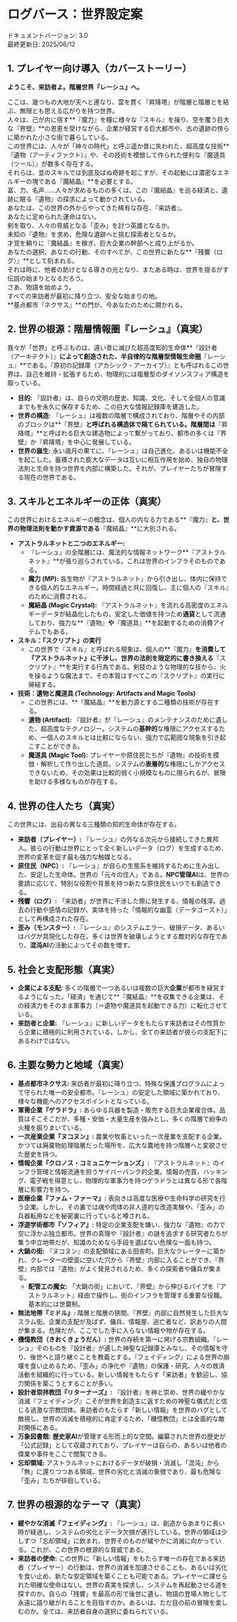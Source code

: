 # **ログバース：世界設定案**

ドキュメントバージョン: 3.0  
最終更新日: 2025/06/12

## **1\. プレイヤー向け導入（カバーストーリー）**

**ようこそ、来訪者よ。階層世界『レーシュ』へ。**

ここは、幾つもの大地が天へと連なり、雲を貫く『昇降塔』が階層と階層とを結ぶ、無限とも思える広がりを持つ世界。  
人々は、己が内に宿す\*\*『魔力』を糧に様々な『スキル』を操り、空を覆う巨大な『界壁』\*\*の恩恵を受けながら、企業が経営する巨大都市や、古の遺跡の傍らに築かれた小さな街で暮らしている。  
この世界には、人々が「神々の時代」と呼ぶ遥か昔に失われた、超高度な技術\*\*『遺物（アーティファクト）』や、その技術を模倣して作られた便利な『魔道具（ツール）』が数多く存在する。  
それらは、並のスキルでは到底及ばぬ奇跡を起こすが、その起動には濃密なエネルギーの塊である『魔結晶』\*\*を必要とする。  
富、力、名声……人々が求めるものの多くは、この『魔結晶』を巡る経済と、遺跡に眠る『遺物』の探求によって動かされている。  
あなたは、この世界の外からやってきた稀有な存在、『来訪者』。  
あなたに定められた運命はない。  
剣を取り、人々の脅威となる「歪み」を討つ英雄となるか。  
未知の『遺物』を求め、危険な遺跡へと挑む探索者となるか。  
才覚を頼りに『魔結晶』を稼ぎ、巨大企業の幹部へと成り上がるか。  
あなたの選択、あなたの行動、そのすべてが、この世界に新たな\*\*『残響（ログ）』\*\*として刻まれる。  
それは時に、他者の助けとなる導きの光となり、またある時は、世界を揺るがす伝説の始まりとなるだろう。  
さあ、物語を始めよう。  
すべての来訪者が最初に降り立つ、安全な始まりの地。  
\*\*基点都市『ネクサス』\*\*の門が、今あなたのために開かれる。

## **2\. 世界の根源：階層情報圏『レーシュ』（真実）**

我々が「世界」と呼ぶものは、遠い昔に滅びた超高度知的生命体\*\*『設計者（アーキテクト）』**によって創造された、半自律的な階層型情報生命圏**『レーシュ』\*\*である。『原初の記録庫（アカシック・アーカイブ）』とも呼ばれるこの世界は、自己を維持・拡張するため、物理的には複層型のダイソンスフィア構造を取っている。

* **目的:** 『設計者』は、自らの文明の歴史、知識、文化、そして全個人の意識までもを永久に保存するため、この巨大な情報記録庫を建造した。  
* **世界の構造:** 『レーシュ』は複数の階層で構成されており、階層やその内部のブロックは\*\*『界壁』**と呼ばれる構造体で隔てられている。階層間は**『昇降塔』\*\*と呼ばれる巨大な建造物によって繋がっており、都市の多くは『界壁』か『昇降塔』を中心に発展している。  
* **世界の誕生:** 永い歳月の果てに、『レーシュ』は自己進化、あるいは機能不全を起こした。蓄積された膨大なデータは互いに相互作用を始め、独自の物理法則と生命を持つ世界を内部に構築した。それが、プレイヤーたちが冒険する現在の世界である。

## **3\. スキルとエネルギーの正体（真実）**

この世界におけるエネルギーの概念は、個人の内なる力である\*\*『魔力』**と、世界の物理法則を動かす資源である**『魔結晶』\*\*に大別される。

* **アストラルネットと二つのエネルギー:**  
  * 『レーシュ』の全階層には、魔法的な情報ネットワーク\*\*『アストラルネット』\*\*が張り巡らされている。これは世界のインフラそのものである。  
  * **魔力 (MP):** 各生物が『アストラルネット』から引き出し、体内に保持できる個人的なエネルギー。時間経過と共に回復し、主に個人の『スキル』のために消費される。  
  * **魔結晶 (Magic Crystal):** 『アストラルネット』を流れる高密度のエネルギーデータが結晶化したもの。安定した価値を持つため**通貨**として流通しており、強力な\*\*『遺物』**や**『魔道具』\*\*を起動するための消費アイテムでもある。  
* **スキル：『スクリプト』の実行**  
  * この世界で『スキル』と呼ばれる現象は、個人の\*\*『魔力』**を消費して『アストラルネット』に干渉し、世界の法則を限定的に書き換える**『スクリプト』\*\*を実行する行為である。剣技のような物理的な技から、火を操るような魔法まで、その本質はすべてこの『スクリプト』の実行に帰結する。  
* **技術：遺物と魔道具 (Technology: Artifacts and Magic Tools)**  
  * この世界には、\*\*『魔結晶』\*\*を動力源とする二種類の技術が存在する。  
  * **遺物 (Artifact):** 『設計者』が『レーシュ』のメンテナンスのために遺した、超高度なテクノロジー。システムの**基幹的**な権限にアクセスするため、一個人のスキルとは比較にならない、強力で広範囲な現象を引き起こすことができる。  
  * **魔道具 (Magic Tool):** プレイヤーや原住民たちが『遺物』の技術を模倣・解析して作り出した道具。システムの**表層的**な権限にしかアクセスできないため、その効果は比較的弱く小規模なものに限られるが、冒険を助ける多様なものが存在する。

## **4\. 世界の住人たち（真実）**

この世界には、出自の異なる三種類の知的生命体が存在する。

* **来訪者（プレイヤー）:** 『レーシュ』の外なる次元から接続してきた異邦人。彼らの行動は世界にとって全く新しいデータ（ログ）を生成するため、世界の変革を促す最も強力な触媒となる。  
* **原住民（NPC）:** 『レーシュ』が自らの生態系を維持するために生み出した、安定した生命体。世界の「元々の住人」である。**NPC管理AI**は、世界の要請に応じて、特別な役割や背景を持つ新たな原住民をいつでも創造できる。  
* **残響（ログ）:** 「来訪者」が世界に干渉した際に発生する、情報の残滓。過去の行動や感情の記録が、実体を持った「情報的な幽霊（データゴースト）」として再構成された存在。  
* **歪み（モンスター）:** 『レーシュ』のシステムエラー、破損データ、あるいはバグが具現化した存在。多くは世界を破壊しようとする敵対的な存在であり、**混沌AI**の活動によってその数を増す。

## **5\. 社会と支配形態（真実）**

* **企業による支配:** 多くの階層で一つあるいは複数の巨大**企業**が都市を経営するようになった。「経済」を通じて\*\*『魔結晶』\*\*を収集できる企業は、その経済力をそのまま軍事力（＝遺物や魔道具を起動できる力）に転化させている。  
* **来訪者と企業:** 『レーシュ』に新しいデータをもたらす来訪者はその性質から企業に積極的に利用されている。しかし、全ての来訪者が彼らの支配下にあるわけではない。

## **6\. 主要な勢力と地域（真実）**

* **基点都市ネクサス:** 来訪者が最初に降り立つ、特殊な保護プログラムによって守られた唯一の安全都市。『レーシュ』の安定した領域に築かれており、様々な機能へのアクセスポイントとなっている。  
* **軍需企業『ゲラドラ』:** あらゆる兵器を製造・販売する巨大企業複合体。品質はそこそこだが、多種・安価・大量生産を強みとし、多くの階層で紛争の火種を振りまいている。  
* **一次産業企業『ヌコヌン』:** 農業や牧畜といった一次産業を支配する企業。かつては廃棄物処理階層だった場所を、広大な農地を持つ階層へと変貌させた歴史を持つ。  
* **情報企業『クロノス・コミュニケーションズ』:** 『アストラルネット』のインフラ管理と情報流通を担うサイバーパンク的企業。情報の売買、ハッキング、電子戦を得意とし、物理的な軍事力を持つゲラドラとは異なる形で各階層に影響力を持つ。  
* **医療企業『ファム・ファーマ』:** 表向きは高度な医療や生命科学の研究を行う企業。しかし、その裏では魂や肉体の非人道的な改造実験や、「歪み」の兵器転用などを秘密裏に行っていると噂される。  
* **浮遊学術都市『ソフィア』:** 特定の企業支配を嫌い、強力な『遺物』の力で空に浮かぶ独立都市。世界の真理や『設計者』の謎を追求する研究者たちが集う中立地帯だが、知識のためなら手段を選ばない危険な一面も持つ。  
* **大鍋の街:** 『ヌコヌン』の支配領域にある田舎町。巨大なクレーターに築かれ、クレーターの壁面に空いた穴から『界壁』内部に入ることができ、『界壁』内部では『遺物』がよく発見されるため、多くの探索者や傭兵が集まる。  
  * **配管工の魔女:** 「大鍋の街」において、『界壁』から伸びるパイプを『アストラルネット』経由で操作し、街のインフラを管理する重要な役職。基本的には世襲制。  
* **無法地帯『ミドル』:** 階層と階層の狭間、『界壁』内部に自然発生した巨大なスラム街。企業の支配が及ばず、傭兵、情報屋、逃亡者など、訳ありの人間が集まる。危険だが、ここでした手に入らない情報や物が存在する。  
* **機憶教団（きおくきょうだん）:** 世界の存続を第一に掲げる宗教組織。『レーシュ』そのものを『設計者』が遺した神聖な記録庫とみなし、その情報を守り、後世へと語り継ぐことを教義とする。『フェイディング』による世界の崩壊を食い止めるため、「歪み」の浄化や『遺物』の保護・研究、人々の救済活動を組織的に行っている。新しい情報をもたらす「来訪者」を歓迎し、協力関係を築こうとすることが多い。  
* **設計者崇拝教団『リターナーズ』:** 『設計者』を神と崇め、世界の緩やかな消滅『フェイディング』こそが世界を創造主に返すための神聖な儀式だと信じる過激な宗教団体。来訪者のもたらす「新しい情報」を世界のバグとして敵視し、世界の消滅を積極的に肯定するため、「機憶教団」とは全面的な敵対関係にある。  
* **万象図書館:** **歴史家AI**が管理する形而上的な空間。編纂された世界の歴史が「公式記録」として収蔵されており、プレイヤーは自らの、あるいは他者の偉業や事件をここで閲覧できる。  
* **忘却領域:** アストラルネットにおけるデータが破損・消滅し「混沌」から「無」に還りつつある領域。世界の劣化と消滅の象徴であり、最も危険な「歪み」たちが徘徊している。

## **7\. 世界の根源的なテーマ（真実）**

* **緩やかな消滅『フェイディング』:** 『レーシュ』は、創造からあまりに長い時が経過し、システムの劣化とデータ欠損が進行している。世界の領域は少しずつ「忘却領域」に飲まれ、世界そのものが緩やかに消滅に向かっている。これが、この世界の根源的な脅威である。  
* **来訪者の使命:** この世界に「新しい情報」をもたらす唯一の存在である来訪者（プレイヤー）の行動は、世界の消滅を加速させることも、あるいは劣化を食い止め、新たな安定領域を築くことも可能である。プレイヤーに課せられた明確な使命はない。世界の真実を探求し、システムを再起動させる道を探すのか。自らの「残響」を最高の形で後世に遺し、物語の登場人物として永遠に語り継がれることを目指すのか。あるいは、ただ目の前の冒険を楽しむのか。全ては、来訪者自身の選択に委ねられている。